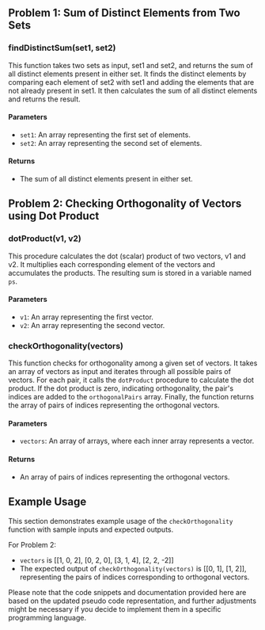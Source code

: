 
## Problem 1: Sum of Distinct Elements from Two Sets

### findDistinctSum(set1, set2)
This function takes two sets as input, set1 and set2, and returns the sum of all distinct elements present in either set. It finds the distinct elements by comparing each element of set2 with set1 and adding the elements that are not already present in set1. It then calculates the sum of all distinct elements and returns the result.

#### Parameters
- `set1`: An array representing the first set of elements.
- `set2`: An array representing the second set of elements.

#### Returns
- The sum of all distinct elements present in either set.



## Problem 2: Checking Orthogonality of Vectors using Dot Product

### dotProduct(v1, v2)
This procedure calculates the dot (scalar) product of two vectors, v1 and v2. It multiplies each corresponding element of the vectors and accumulates the products. The resulting sum is stored in a variable named `ps`.

#### Parameters
- `v1`: An array representing the first vector.
- `v2`: An array representing the second vector.

### checkOrthogonality(vectors)
This function checks for orthogonality among a given set of vectors. It takes an array of vectors as input and iterates through all possible pairs of vectors. For each pair, it calls the `dotProduct` procedure to calculate the dot product. If the dot product is zero, indicating orthogonality, the pair's indices are added to the `orthogonalPairs` array. Finally, the function returns the array of pairs of indices representing the orthogonal vectors.

#### Parameters
- `vectors`: An array of arrays, where each inner array represents a vector.

#### Returns
- An array of pairs of indices representing the orthogonal vectors.

## Example Usage
This section demonstrates example usage of the `checkOrthogonality` function with sample inputs and expected outputs.

For Problem 2:
- `vectors` is [[1, 0, 2], [0, 2, 0], [3, 1, 4], [2, 2, -2]]
- The expected output of `checkOrthogonality(vectors)` is [[0, 1], [1, 2]], representing the pairs of indices corresponding to orthogonal vectors.

Please note that the code snippets and documentation provided here are based on the updated pseudo code representation, and further adjustments might be necessary if you decide to implement them in a specific programming language.
